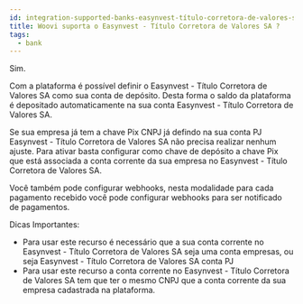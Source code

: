 ```yaml
---
id: integration-supported-banks-easynvest-título-corretora-de-valores-sa
title: Woovi suporta o Easynvest - Título Corretora de Valores SA ?
tags:
  - bank
---
```


Sim.

Com a plataforma é possível definir o Easynvest - Título Corretora de Valores SA como sua conta de depósito. Desta forma o saldo da plataforma é depositado automaticamente na sua conta Easynvest - Título Corretora de Valores SA.

Se sua empresa já tem a chave Pix CNPJ já defindo na sua conta PJ Easynvest - Título Corretora de Valores SA não precisa realizar nenhum ajuste. Para ativar basta configurar como chave de depósito a chave Pix que está associada a conta corrente da sua empresa no Easynvest - Título Corretora de Valores SA.

Você também pode configurar webhooks, nesta modalidade para cada pagamento recebido você pode configurar webhooks para ser notificado de pagamentos.

Dicas Importantes:

- Para usar este recurso é necessário que a sua conta corrente no Easynvest - Título Corretora de Valores SA seja uma conta empresas, ou seja Easynvest - Título Corretora de Valores SA conta PJ
- Para usar este recurso a conta corrente no Easynvest - Título Corretora de Valores SA tem que ter o mesmo CNPJ que a conta corrente da sua empresa cadastrada na plataforma.
